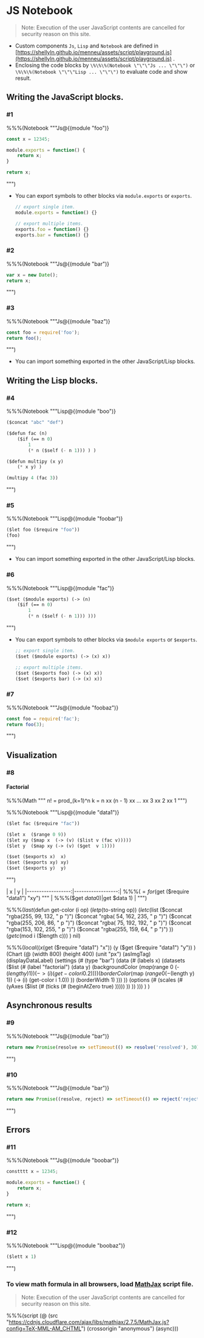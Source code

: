 # JS Notebook

> Note: Execution of the user JavaScript contents are cancelled for security reason on this site.

* Custom components `Js`, `Lisp` and `Notebook` are defined in
  [https://shellyln.github.io/menneu/assets/script/playground.js](https://shellyln.github.io/menneu/assets/script/playground.js) .
* Enclosing the code blocks by `\%\%\%(Notebook \"\"\"Js ... \"\"\")` or `\%\%\%(Notebook \"\"\"Lisp ... \"\"\")` to evaluate code and show result.





## Writing the JavaScript blocks.

### #1

%%%(Notebook """Js@{(module "foo")}
```javascript
const x = 12345;

module.exports = function() {
    return x;
}

return x;
```
""")

* You can export symbols to other blocks via `module.exports` or `exports`.
    ```javascript
    // export single item.
    module.exports = function() {}

    // export multiple items.
    exports.foo = function() {}
    exports.bar = function() {}
    ```





### #2

%%%(Notebook """Js@{(module "bar")}
```javascript
var x = new Date();
return x;
```
""")





### #3

%%%(Notebook """Js@{(module "baz")}
```javascript
const foo = require('foo');
return foo();
```
""")

* You can import something exported in the other JavaScript/Lisp blocks.





<p style="page-break-after: always;"></p>

## Writing the Lisp blocks.

### #4

%%%(Notebook """Lisp@{(module "boo")}
```lisp
($concat "abc" "def")

($defun fac (n)
    ($if (== n 0)
        1
        (* n ($self (- n 1))) ) )

($defun multipy (x y)
    (* x y) )

(multipy 4 (fac 3))
```
""")





### #5

%%%(Notebook """Lisp@{(module "foobar")}
```lisp
($let foo ($require "foo"))
(foo)
```
""")

* You can import something exported in the other JavaScript/Lisp blocks.





### #6

%%%(Notebook """Lisp@{(module "fac")}
```lisp
($set ($module exports) (-> (n)
    ($if (== n 0)
        1
        (* n ($self (- n 1))) )))
```
""")

* You can export symbols to other blocks via `$module exports` or `$exports`.
    ```lisp
    ;; export single item.
    ($set ($module exports) (-> (x) x))

    ;; export multiple items.
    ($set ($exports foo) (-> (x) x))
    ($set ($exports bar) (-> (x) x))
    ```





### #7

%%%(Notebook """Js@{(module "foobaz")}
```javascript
const foo = require('fac');
return foo(3);
```
""")





<p style="page-break-after: always;"></p>

## Visualization

### #8

#### Factorial

%%%(Math """
n! = prod_(k=1)^n k = n xx (n - 1) xx ... xx 3 xx 2 xx 1
""")


%%%(Notebook """Lisp@{(module "data1")}
```lisp
($let fac ($require "fac"))

($let x  ($range 0 9))
($let xy ($map x  (-> (v) ($list v (fac v)))))
($let y  ($map xy (-> (v) ($get  v 1))))

($set ($exports x)  x)
($set ($exports xy) xy)
($set ($exports y)  y)
```
""")


| x                 | y                 |
|------------------:|------------------:| %%%($=for ($get ($require "data1") "xy") """
| %%%($get $data 0) | %%%($get $data 1) | """)


%%%($last ($defun get-color (i op)
    ($let p ($to-string op))
    ($let c ($list ($concat "rgba(255,  99, 132, " p ")")
                   ($concat "rgba( 54, 162, 235, " p ")")
                   ($concat "rgba(255, 206,  86, " p ")")
                   ($concat "rgba( 75, 192, 192, " p ")")
                   ($concat "rgba(153, 102, 255, " p ")")
                   ($concat "rgba(255, 159,  64, " p ")") ))
    ($get c ($mod i ($length c))) )
    nil)


%%%($local ((x ($get ($require "data1") "x"))
            (y ($get ($require "data1") "y")) )
(Chart (@ (width 800)
             (height 400)
             (unit "px")
             (asImgTag)
             (displayDataLabel)
             (settings (#
    (type "bar")
    (data (#
        (labels x)
        (datasets ($list (#
            (label "factorial")
            (data y)
            (backgroundColor ($map ($range 0 (- ($length y) 1)) (-> (i) (get-color i 0.2)) ))
            (borderColor     ($map ($range 0 (- ($length y) 1)) (-> (i) (get-color i 1.0)) ))
            (borderWidth 1)
        )))
    ))
    (options (#
        (scales (#
            (yAxes ($list (# (ticks (#
                (beginAtZero true)
            )))))
        ))
    ))
))) ) )





<p style="page-break-after: always;"></p>

## Asynchronous results

### #9

%%%(Notebook """Js@{(module "bar")}
```javascript
return new Promise(resolve => setTimeout(() => resolve('resolved'), 30));
```
""")





### #10

%%%(Notebook """Js@{(module "bar")}
```javascript
return new Promise((resolve, reject) => setTimeout(() => reject('rejected'), 30));
```
""")





<p style="page-break-after: always;"></p>

## Errors

### #11

%%%(Notebook """Js@{(module "boobar")}
```javascript
constttt x = 12345;

module.exports = function() {
    return x;
}

return x;
```
""")





### #12

%%%(Notebook """Lisp@{(module "boobaz")}
```lisp
($lett x 1)
```
""")





### To view math formula in all browsers, load [MathJax](https://www.mathjax.org/) script file.

> Note: Execution of the user JavaScript contents are cancelled for security reason on this site.

%%%(script (@ (src "https://cdnjs.cloudflare.com/ajax/libs/mathjax/2.7.5/MathJax.js?config=TeX-MML-AM_CHTML") (crossorigin "anonymous") (async)))

